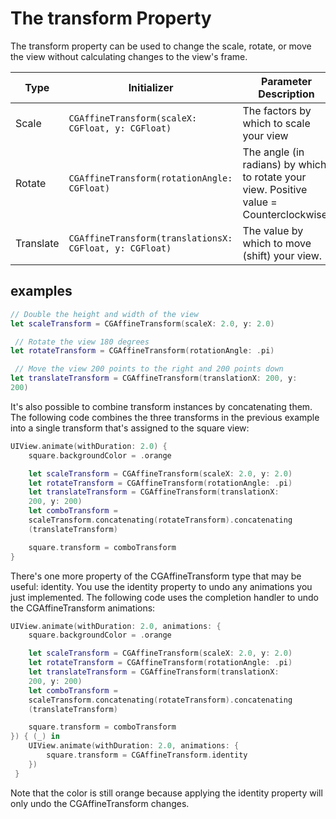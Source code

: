 # The transform Property

The transform property can be used to change the scale, rotate, or move the view without calculating changes to the view's frame.

| Type      | Initializer                            | Parameter Description                                                                   |
| --------- | -------------------------------------- | --------------------------------------------------------------------------------------- |
| Scale     | `CGAffineTransform(scaleX: CGFloat, y: CGFloat)`        | The factors by which to scale your view                                                 |
| Rotate    | `CGAffineTransform(rotationAngle: CGFloat)`             | The angle (in radians) by which to rotate your view. Positive value = Counterclockwise. |
| Translate | `CGAffineTransform(translationsX: CGFloat, y: CGFloat)` | The value by which to move (shift) your view.                                           |

## examples

```Swift
// Double the height and width of the view
let scaleTransform = CGAffineTransform(scaleX: 2.0, y: 2.0)

 // Rotate the view 180 degrees
let rotateTransform = CGAffineTransform(rotationAngle: .pi)

 // Move the view 200 points to the right and 200 points down
let translateTransform = CGAffineTransform(translationX: 200, y:
200)
```

It's also possible to combine transform instances by concatenating them. The following code combines the three transforms in the previous example into a single transform that's assigned to the square view:

```Swift
UIView.animate(withDuration: 2.0) {
    square.backgroundColor = .orange

    let scaleTransform = CGAffineTransform(scaleX: 2.0, y: 2.0)
    let rotateTransform = CGAffineTransform(rotationAngle: .pi)
    let translateTransform = CGAffineTransform(translationX:
    200, y: 200)
    let comboTransform =
    scaleTransform.concatenating(rotateTransform).concatenating
    (translateTransform)

    square.transform = comboTransform
}
```

There's one more property of the CGAffineTransform type that may be useful: identity. You use the identity property to undo any animations you just implemented. The following code uses the completion handler to undo the CGAffineTransform animations:

```Swift
UIView.animate(withDuration: 2.0, animations: {
    square.backgroundColor = .orange

    let scaleTransform = CGAffineTransform(scaleX: 2.0, y: 2.0)
    let rotateTransform = CGAffineTransform(rotationAngle: .pi)
    let translateTransform = CGAffineTransform(translationX:
    200, y: 200)
    let comboTransform =
    scaleTransform.concatenating(rotateTransform).concatenating
    (translateTransform)

    square.transform = comboTransform
}) { (_) in
    UIView.animate(withDuration: 2.0, animations: { 
        square.transform = CGAffineTransform.identity
    })
 }
```

Note that the color is still orange because applying the identity property will only undo the CGAffineTransform changes.